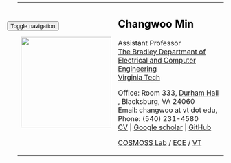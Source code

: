 <!-- Introme -->
<div class="container" style="padding:-80px;" background="white">
<div class="navbar-header">
<button type="button" class="navbar-toggle" data-toggle="collapse" data-target=".navbar-ex1-collapse">
<span class="sr-only">Toggle navigation</span>
<span class="icon-bar"></span>
<span class="icon-bar"></span>
<span class="icon-bar"></span>
</button>
</div>
<div class="collapse navbar-collapse navbar-ex1-collapse">
<ul class="nav navbar-nav">
<table class="table" style="margin: -80px auto; color= white;">
<tbody>
<tr>
<tr></tr>
<td align="left">
<p>
</p>
<p></p>
<img src="/assets/img/changwoo_min.png" height="210" length="210">
</td>
<td align="left">
<h2 style="color:black;">Changwoo Min</h2>

<p>Assistant Professor<br>
<a href="https://ece.vt.edu/">The Bradley Department of Electrical and Computer Engineering <a><br>
<a href="https://vt.edu/">Virginia Tech </a><br>
</p>

<p>Office: Room 333,
	<a href="https://www.google.com/maps/place/Durham+Hall,+Blacksburg,+VA+24060/"> Durham Hall </a>,
	Blacksburg, VA 24060 <br>
	Email: changwoo at vt dot edu, Phone: (540) 231-4580<br>
<a href="/assets/pdfs/cv.pdf">CV</a> |
<a href="https://scholar.google.com/citations?user=6VDjaN4AAAAJ">Google scholar</a> |
<a href="https://github.com/multics69">GitHub</a>
</p>
<p>
<a href="https://cosmoss-vt.github.io/">COSMOSS Lab</a> / <a href="https://ece.vt.edu/">ECE</a> / <a href="https://vt.edu/">VT</a> </p>

<p> </p>
</td>
</tr>
</tbody></table>
<br> <br> <br> <br>
</ul>
<ul class="nav navbar-nav navbar-right">
</ul>
</div>
</div><!-- End Introme -->
